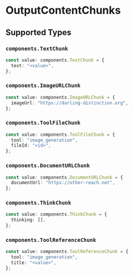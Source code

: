 # OutputContentChunks


## Supported Types

### `components.TextChunk`

```typescript
const value: components.TextChunk = {
  text: "<value>",
};
```

### `components.ImageURLChunk`

```typescript
const value: components.ImageURLChunk = {
  imageUrl: "https://darling-distinction.org",
};
```

### `components.ToolFileChunk`

```typescript
const value: components.ToolFileChunk = {
  tool: "image_generation",
  fileId: "<id>",
};
```

### `components.DocumentURLChunk`

```typescript
const value: components.DocumentURLChunk = {
  documentUrl: "https://other-reach.net",
};
```

### `components.ThinkChunk`

```typescript
const value: components.ThinkChunk = {
  thinking: [],
};
```

### `components.ToolReferenceChunk`

```typescript
const value: components.ToolReferenceChunk = {
  tool: "image_generation",
  title: "<value>",
};
```

